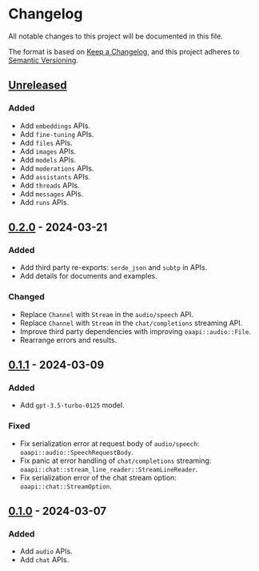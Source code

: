 # Changelog

All notable changes to this project will be documented in this file.

The format is based on [Keep a Changelog](https://keepachangelog.com/en/1.0.0/),
and this project adheres to [Semantic Versioning](https://semver.org/spec/v2.0.0.html).

## [Unreleased]

### Added

- Add `embeddings` APIs.
- Add `fine-tuning` APIs.
- Add `files` APIs.
- Add `images` APIs.
- Add `models` APIs.
- Add `moderations` APIs.
- Add `assistants` APIs.
- Add `threads` APIs.
- Add `messages` APIs.
- Add `runs` APIs.

## [0.2.0] - 2024-03-21

### Added

- Add third party re-exports: `serde_json` and `subtp` in APIs.
- Add details for documents and examples.

### Changed

- Replace `Channel` with `Stream` in the `audio/speech` API.
- Replace `Channel` with `Stream` in the `chat/completions` streaming API.
- Improve third party dependencies with improving `oaapi::audio::File`.
- Rearrange errors and results.

## [0.1.1] - 2024-03-09

### Added

- Add `gpt-3.5-turbo-0125` model.

### Fixed

- Fix serialization error at request body of `audio/speech`: `oaapi::audio::SpeechRequestBody`.
- Fix panic at error handling of `chat/completions` streaming: `oaapi::chat::stream_line_reader::StreamLineReader`.
- Fix serialization error of the chat stream option: `oaapi::chat::StreamOption`.

## [0.1.0] - 2024-03-07

### Added

- Add `audio` APIs.
- Add `chat` APIs.

[unreleased]: https://github.com/mochi-neko/oaapi/compare/v0.2.0...HEAD

[0.2.0]: https://github.com/mochi-neko/oaapi/compare/v0.1.1...v0.2.0

[0.1.1]: https://github.com/mochi-neko/oaapi/compare/v0.1.0...v0.1.1

[0.1.0]: https://github.com/mochi-neko/oaapi/releases/tag/v0.1.0
